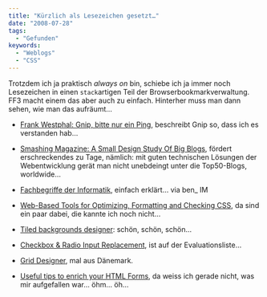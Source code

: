 ```yaml
---
title: "Kürzlich als Lesezeichen gesetzt…"
date: "2008-07-28"
tags:
  - "Gefunden"
keywords:
  - "Weblogs"
  - "CSS"
---
```


Trotzdem ich ja praktisch _always on_ bin, schiebe ich ja immer noch Lesezeichen in einen `stack`artigen Teil der Browserbookmarkverwaltung. FF3 macht einem das aber auch zu einfach. Hinterher muss man dann sehen, wie man das aufräumt…

- [Frank Westphal: Gnip, bitte nur ein Ping](http://www.frankwestphal.de/Gnip-bittenureinPing.html), beschreibt Gnip so, dass ich es verstanden hab…

- [Smashing Magazine: A Small Design Study Of Big Blogs](http://www.smashingmagazine.com/2008/07/24/a-small-study-of-big-blogs/), fördert erschreckendes zu Tage, nämlich: mit guten technischen Lösungen der Webentwicklung gerät man nicht unebdeingt unter die Top50-Blogs, worldwide…

- [Fachbegriffe der Informatik](http://www.iks-jena.de/mitarb/lutz/usenet/Fachbegriffe.der.Informatik.html), einfach erklärt… via ben_ IM

- [Web-Based Tools for Optimizing, Formatting and Checking CSS](http://sixrevisions.com/css/css_code_optimization_formatting_validation/), da sind ein paar dabei, die kannte ich noch nicht…

- [Tiled backgrounds designer](http://bgpatterns.com/): schön, schön, schön…

- [Checkbox & Radio Input Replacement](http://www.chriserwin.com/scripts/crir/index.php), ist auf der Evaluationsliste…

- [Grid Designer](http://grid.mindplay.dk/), mal aus Dänemark.

- [Useful tips to enrich your HTML Forms](http://woork.blogspot.com/2008/07/useful-tips-to-enrich-your-html-forms.html), da weiss ich gerade nicht, was mir aufgefallen war… öhm… öh…
